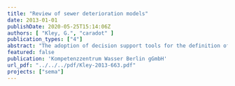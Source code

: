```yaml
---
title: "Review of sewer deterioration models"
date: 2013-01-01
publishDate: 2020-05-25T15:14:06Z
authors: [ "Kley, G.", "caradot" ]
publication_types: ["4"]
abstract: "The adoption of decision support tools for the definition of cost-effective strategies is seen to gain more importance in the coming years. This development is due for one part to the general degradation of the existing systems and for the other part to changes into the regulations and demands for more transparency in decision-making (Ana and Bauwens, 2007). A key element of decision support systems is the ability to assess and predict the remaining life of the assets (Marlow et al., 2009). For this purpose, deterioration models have been developed to understand and describe the sewer aging based on available CCTV inspections and a list of factors that influence the deterioration. This report first describes the potential sewer deterioration factors and analyzes a panel of literature case studies regarding the relevance of each factor on sewer deterioration. Results are hardly directly comparable, because of the different construction practices, historical backgrounds and environmental conditions of the networks investigated. However, some trends regarding the most significant factors may be identified. In most studies, the construction year and the material seem to be the most relevant factor to explain sewer aging. Pipe size, depth, location and sewer function show generally a medium significance on sewer deterioration. Pipe slope was found to have a low significance for the structural deterioration, but a high relevance on the hydraulic deterioration. The effect of other factors as pipe shape, pipe length, soil type, sewer bedding, presence of trees, installation method, standard of workmanship, joint type, and ground water level have been highlighted but rarely or never investigated. On a second step, this report presents three main approaches for sewer deterioration modeling: deterministic, statistical and artificial intelligence based models. The models can be further categorized into pipe group and pipe level models (Ana and Bauwens, 2010). Pipe group models (e.g. Cohort survival or Markov) can be used to predict the condition of a group of sewers or cohorts and are useful to support strategic asset management, i.e. the definition of long term strategies and budget requirements. These models enable to evaluate the efficiency of several scenarios at the network scale. Pipe level models (e.g. regression, discriminant analysis, neural networks) can be used to simulate the condition of each single pipe. They may be useful to set priorities and justify asset management operations. Pipe level models are tools that can support the utilities in the short and mid-term planning and determine at a finer resolution how, when, and where to rehabilitate sewers. Literature results indicate that cohort survival and Markov models are two useful approaches for modeling the degradation of pipe groups. However, the quality of prediction of these models depends highly on the availability of a large amount of inspection data. Extensive datasets are required to create representative sewer groups (cohorts) with sufficient inspected sewers in each condition state. Regression and Discriminant Analysis were tested on several case studies but showed pretty low prediction performances. Three main reasons could be (i) the non-validity of model assumptions, (ii) the biased distribution of the datasets in terms of number of samples for each condition state and (iii) the lack of data for important deterioration factors. Neural networks have proven to be successful tools for the prediction of the deterioration of individual pipes. However, they require (i) relatively complex and time-consuming training processes and (ii) extensive datasets of CCTV inspection and deterioration factors. Only very few case studies intended to evaluate the quality of prediction of these deterioration models. Furthermore, validation results are often contradictory and hardly comparable since (i) the data available for model calibration differ (percentage of CCTV available, type of deterioration factors available) and (ii) the metrics of the methodologies used to assess the quality of prediction differ. Thus, there is still no clear conclusion about the best modeling approach depending on the modeling purpose (pipe group or pipe level). There is also no clear conclusion regarding the quality of prediction that can be reached since in most case studies only a few percentages of CCTV data were available and many data regarding potential deterioration factors were missing. Further research work is needed in order to (i) identify the most appropriate modeling approach depending on the modeling purpose, (ii) understand the influence of CCTV data availability on the modeling results, (iii) analyze the influence of input data uncertainty (CCTV and deterioration factors) on the modeling processes and (iv) find out the optimum input data requirement (availability of CCTV data and deterioration factors) for model calibration."
featured: false
publication: 'Kompetenzzentrum Wasser Berlin gGmbH'
url_pdf: "../../../pdf/Kley-2013-663.pdf"
projects: ["sema"]
---
```


